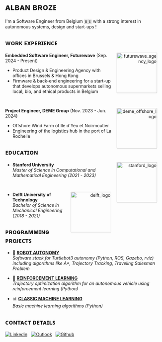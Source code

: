 # ᴀʟʙᴀɴ ʙʀᴏᴢᴇ

I'm a Software Engineer from Belgium 🇧🇪 with a strong interest in autonomous systems, design and start-ups !

## ᴡᴏʀᴋ ᴇxᴘᴇʀɪᴇɴᴄᴇ

<p align="right">
  <img src="https://github.com/user-attachments/assets/824da7c3-209d-491f-b40a-f4bf26ad83df" alt="futurewave_agency_logo" width="130" align="right" style="margin-right: 15px;">
</p>

**Embedded Software Engineer, Futurewave** (Sep. 2024 - Present)
- Product Design & Engineering Agency with offices in Brussels & Hong Kong
- Firmware & back-end engineering for a start-up that develops autonomous supermarkets selling local, bio, and ethical products in Belgium

<br>

<p align="right">
  <img src="https://github.com/user-attachments/assets/f075baac-7eda-465a-a0b2-e1abfe6320f0" alt="deme_offshore_logo" width="130" align="right" style="margin-right: 15px;">
</p>

**Project Engineer, DEME Group** (Nov. 2023 - Jun. 2024)
  - Offshore Wind Farm of Ile d'Yeu et Noirmoutier 
  - Engineering of the logistics hub in the port of La Rochelle


## ᴇᴅᴜᴄᴀᴛɪᴏɴ

<p align="right">
  <img src="https://github.com/user-attachments/assets/0bf69a14-2814-42c6-8897-35398f7002e7" alt="stanford_logo" width="130" align="right" style="margin-right: 15px;">
</p>

- **Stanford University**  
  _Master of Science in Computational and Mathematical Engineering (2021 - 2023)_

<br>

<p align="right">
  <img src="https://github.com/user-attachments/assets/4e76b4d9-ebe0-41e5-a226-b6a108e0a3f5" alt="delft_logo" width="130" align="right" style="margin-right: 15px;">
</p>

- **Delft University of Technology**  
  _Bachelor of Science in Mechanical Engineering (2018 - 2021)_


## ᴘʀᴏɢʀᴀᴍᴍɪɴɢ ᴘʀᴏᴊᴇᴄᴛꜱ

- 🤖 [**ROBOT AUTONOMY**](https://github.com/abroze/AA274A_Robot_Autonomy)  
  _Software stack for Turtlebot3 autonomy (Python, ROS, Gazebo, rviz) including algorithms like A\*, Trajectory Tracking, Traveling Salesman Problem_

- 🚗 [**REINFORCEMENT LEARNING**](https://github.com/tsounack/Exploration-RL)  
  _Trajectory optimization algorithm for an autonomous vehicle using reinforcement learning (Python)_

- 📊 [**CLASSIC MACHINE LEARNING**](https://github.com/abroze/CME216-Machine-Learning-Homework)  
  _Basic machine learning algorithms (Python)_


## ᴄᴏɴᴛᴀᴄᴛ ᴅᴇᴛᴀɪʟꜱ
[![Linkedin](https://img.shields.io/badge/LinkedIn-0077B5?style=for-the-badge&logo=linkedin&logoColor=white)](https://www.linkedin.com/in/abroze)
&nbsp; [![Outlook](https://img.shields.io/badge/Microsoft_Outlook-0078D4?style=for-the-badge&logo=microsoft-outlook&logoColor=white)](mailto:alban.b@futurewave.design)
&nbsp; [![Github](https://img.shields.io/badge/GitHub-100000?style=for-the-badge&logo=github&logoColor=white)](https://github.com/abroze)
&nbsp;


<!--
**abroze/abroze** is a ✨ _special_ ✨ repository because its `README.md` (this file) appears on your GitHub profile.

Here are some ideas to get you started:

- 🔭 I’m currently working on ...
- 🌱 I’m currently learning ...
- 👯 I’m looking to collaborate on ...
- 🤔 I’m looking for help with ...
- 💬 Ask me about ...
- 📫 How to reach me: ...
- 😄 Pronouns: ...
- ⚡ Fun fact: ...
-->
